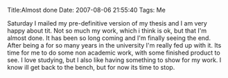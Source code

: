 Title:Almost done
Date: 2007-08-06 21:55:40
Tags: Me

Saturday I mailed my pre-definitive version of my thesis and I am very happy
about tit. Not so much my work, which i think is ok, but that I'm almost done.
It has been so long coming and I'm finally seeing the end. After being a for
so many years in the university I'm really fed up with it. Its time for me to
do some non academic work, with some finished product to see. I love studying,
but I also like having something to show for my work. I know ill get back to
the bench, but for now its time to stop.

